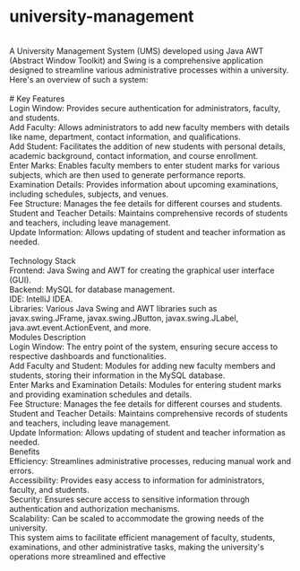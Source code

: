 # university-management
<br>
A University Management System (UMS) developed using Java AWT (Abstract Window Toolkit) and Swing is a comprehensive application designed to streamline various administrative processes within a university. Here's an overview of such a system:
<br><br>
# Key Features
<br>
Login Window:
Provides secure authentication for administrators, faculty, and students.
<br>
Add Faculty: Allows administrators to add new faculty members with details like name, department, contact information, and qualifications.
<br>
Add Student: Facilitates the addition of new students with personal details, academic background, contact information, and course enrollment.
<br>
Enter Marks: Enables faculty members to enter student marks for various subjects, which are then used to generate performance reports.
<br>
Examination Details: Provides information about upcoming examinations, including schedules, subjects, and venues.
<br>
Fee Structure: Manages the fee details for different courses and students.
<br>
Student and Teacher Details: Maintains comprehensive records of students and teachers, including leave management.
<br>
Update Information: Allows updating of student and teacher information as needed.
<br><br>
Technology Stack<br>
Frontend: Java Swing and AWT for creating the graphical user interface (GUI).
<br>
Backend: MySQL for database management.
<br>
IDE: IntelliJ IDEA.
<br>
Libraries: Various Java Swing and AWT libraries such as javax.swing.JFrame, javax.swing.JButton, javax.swing.JLabel, java.awt.event.ActionEvent, and more.
<br>
Modules Description<br>
Login Window: The entry point of the system, ensuring secure access to respective dashboards and functionalities.
<br>
Add Faculty and Student: Modules for adding new faculty members and students, storing their information in the MySQL database.
<br>
Enter Marks and Examination Details: Modules for entering student marks and providing examination schedules and details.
<br>
Fee Structure: Manages the fee details for different courses and students.
<br>
Student and Teacher Details: Maintains comprehensive records of students and teachers, including leave management.
<br>
Update Information: Allows updating of student and teacher information as needed.<br>
Benefits<br>
Efficiency: Streamlines administrative processes, reducing manual work and errors.
<br>
Accessibility: Provides easy access to information for administrators, faculty, and students.
<br>
Security: Ensures secure access to sensitive information through authentication and authorization mechanisms.
<br>
Scalability: Can be scaled to accommodate the growing needs of the university.
<br>
This system aims to facilitate efficient management of faculty, students, examinations, and other administrative tasks, making the university's operations more streamlined and effective
